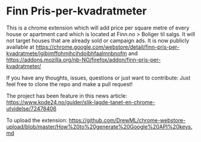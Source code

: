 # Finn Pris-per-kvadratmeter

This is a chrome extension which will add price per square metre of every house or apartment card which is located at Finn.no > Boliger til salgs. It will not target houses that are already sold or campaign ads. It is now publicly available at https://chrome.google.com/webstore/detail/finn-pris-per-kvadratmete/jgibjmffohmjhcjhdoibhfaalmnbnofm and https://addons.mozilla.org/nb-NO/firefox/addon/finn-pris-per-kvadratmeter/

If you have any thoughts, issues, questions or just want to contribute: Just feel free to clone the repo and make a pull request!

The project has been feature in this news article: https://www.kode24.no/guider/slik-lagde-tanet-en-chrome-utvidelse/72478406

To upload the extension: https://github.com/DrewML/chrome-webstore-upload/blob/master/How%20to%20generate%20Google%20API%20keys.md
